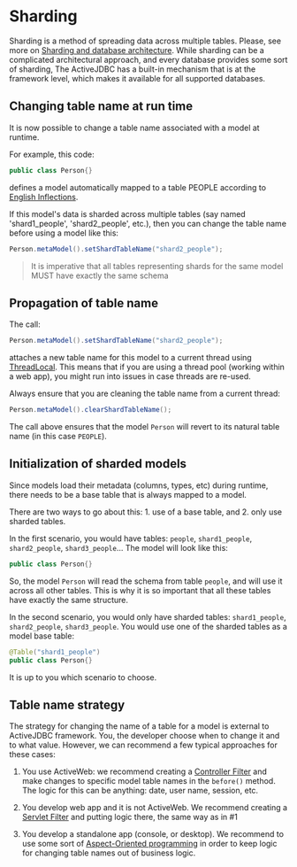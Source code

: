 <div class="page-header">
   <h1>Sharding</h1>
</div>


Sharding is a method of spreading data across multiple tables. Please, see more on 
[Sharding and database architecture](https://en.wikipedia.org/wiki/Shard_(database_architecture)). 
While sharding can be a complicated architectural approach, and every database provides some sort of sharding, 
The ActiveJDBC has a built-in mechanism that is at the framework level, which makes it  available for all supported databases. 
 

## Changing table name at run time

It is now possible to change a table name associated with a model at runtime. 

For example, this code: 
 
```java
public class Person{}
```

defines a model automatically mapped to a table PEOPLE according to [English Inflections](english_inflections). 

If this model's data is sharded across multiple tables (say named 'shard1_people', 'shard2_people', etc.), then 
you can change the table  name before using a model like this: 

```java
Person.metaModel().setShardTableName("shard2_people");
```

> It is imperative that all tables representing shards for the same model MUST have exactly the same schema
 
## Propagation of table name 

The call: 

```java
Person.metaModel().setShardTableName("shard2_people");
```

attaches a new table name for this model to a current thread using [ThreadLocal](http://docs.oracle.com/javase/7/docs/api/java/lang/ThreadLocal.html). 
This means that if you are using a thread pool (working within a web app), you might run into issues in case threads are re-used. 

Always ensure that you are cleaning the table name from a current thread: 

```java
Person.metaModel().clearShardTableName();
```

The call above ensures that the model `Person` will revert to its natural table name (in this case `PEOPLE`). 
 
## Initialization of sharded models
 
Since models load their metadata (columns, types, etc) during runtime, there needs to be a base table that is always 
mapped to a model. 

There are two ways to go about this: 1. use of a base table, and 2. only use sharded tables. 

In the first scenario, you would have tables: `people`, `shard1_people`, `shard2_people`, `shard3_people`...
The model will look like this:

```java
public class Person{}
```

So, the model `Person` will read the schema from table `people`, and will use it across all other tables. This is
why it is so important that all these tables have exactly the same structure.

In the second scenario, you would only have sharded tables: `shard1_people`, `shard2_people`, `shard3_people`. 
You would use one of the sharded tables as a model base table:

```java
@Table("shard1_people")
public class Person{}
```

It is up to you which scenario to choose. 

## Table name strategy

The strategy for changing the name of a table for a model is external to ActiveJDBC framework. You, the developer
choose when to change it and to what value. However, we can recommend a few typical approaches for these cases: 

1. You use ActiveWeb: we recommend creating a [Controller Filter](controller_filters) and make changes to 
specific model table names in the `before()` method. The logic for this can be anything: date, user name, session, etc.

2. You develop web app and it is not ActiveWeb. We recommend creating a [Servlet Filter](http://www.oracle.com/technetwork/java/filters-137243.html)
 and putting logic there, the same way as in #1

3. You develop a standalone app (console, or desktop). We recommend to use some sort of 
[Aspect-Oriented programming](https://en.wikipedia.org/wiki/Aspect-oriented_programming) in order to keep 
 logic for changing table names out of business logic.  

 


